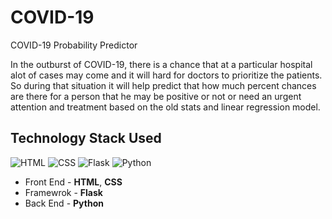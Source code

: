# COVID-19
COVID-19 Probability Predictor 

In the outburst of COVID-19, there is a chance that at a particular hospital alot of cases may come and it will hard for doctors to prioritize the patients. So during that situation it will help predict that how much percent chances are there for a person that he may be positive or not or need an urgent attention and treatment based on the old stats and linear regression model.

## Technology Stack Used

![HTML](https://img.shields.io/badge/frontend-html-orange.svg?logo=html5&style=flat-square) 
![CSS](https://img.shields.io/badge/frontend-css-yellowgreen.svg?logo=css3&style=flat-square)
![Flask](https://img.shields.io/badge/framework-flask-lightgray.svg?logo=flask&style=flat-square) 
![Python](https://img.shields.io/badge/backend-python-blue.svg?logo=python&style=flat-square) 


- Front End - **HTML**, **CSS**
- Framewrok - **Flask**
- Back End - **Python**
